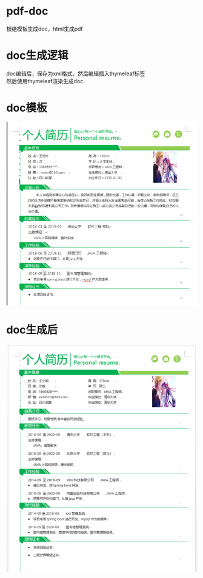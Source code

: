 # pdf-doc
根绝模板生成doc，html生成pdf   
# doc生成逻辑   
doc编辑后，保存为xml格式，然后编辑插入thymeleaf标签   
然后使用thymeleaf渲染生成doc  
# doc模板   
![生成前](https://github.com/lyrric/pdf-doc/blob/master/images/doc-generator-before.png?raw=true "生成前")   
# doc生成后   
![生成后](https://github.com/lyrric/pdf-doc/blob/master/images/doc-generator-after.png?raw=true "生成后")
